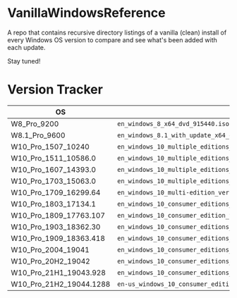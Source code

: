 # VanillaWindowsReference
A repo that contains recursive directory listings of a vanilla (clean) install of every Windows OS version to compare and see what's been added with each update. 

Stay tuned! 

# Version Tracker
| OS                      | ISO Filename                                                                           |
|-------------------------|----------------------------------------------------------------------------------------|
| W8_Pro_9200             | `en_windows_8_x64_dvd_915440.iso`                                                      |
| W8.1_Pro_9600           | `en_windows_8.1_with_update_x64_dvd_6051480.iso`                                       |
| W10_Pro_1507_10240      | `en_windows_10_multiple_editions_x64_dvd_6846432.iso`                                  |
| W10_Pro_1511_10586.0    | `en_windows_10_multiple_editions_version_1511_x64_dvd_7223712.iso`                     |
| W10_Pro_1607_14393.0    | `en_windows_10_multiple_editions_version_1607_updated_jan_2017_x64_dvd_9714399.iso`    |
| W10_Pro_1703_15063.0    | `en_windows_10_multiple_editions_version_1703_updated_march_2017_x64_dvd_10189288.iso` |
| W10_Pro_1709_16299.64   | `en_windows_10_multi-edition_version_1709_updated_sept_2017_x64_dvd_100090817.iso`     |
| W10_Pro_1803_17134.1    | `en_windows_10_consumer_editions_version_1803_updated_march_2018_x64_dvd_12063379.iso` |
| W10_Pro_1809_17763.107  | `en_windows_10_consumer_edition_version_1809_updated_sept_2018_x64_dvd_491ea967.iso`   |
| W10_Pro_1903_18362.30   | `en_windows_10_consumer_editions_version_1903_x64_dvd_b980e68c.iso`                    |
| W10_Pro_1909_18363.418  | `en_windows_10_consumer_editions_version_1909_x64_dvd_be09950e.iso`                    |
| W10_Pro_2004_19041      | `en_windows_10_consumer_editions_version_2004_x64_dvd_8d28c5d7.iso`                    |
| W10_Pro_20H2_19042      | `en_windows_10_consumer_editions_version_20h2_updated_nov_2020_x64_dvd_7727be28.iso`   |
| W10_Pro_21H1_19043.928  | `en_windows_10_consumer_editions_version_21h1_x64_dvd_540c0dd4.iso`                    |
| W10_Pro_21H2_19044.1288 | `en-us_windows_10_consumer_editions_version_21h2_x64_dvd_6cfdb144.iso`                 |
